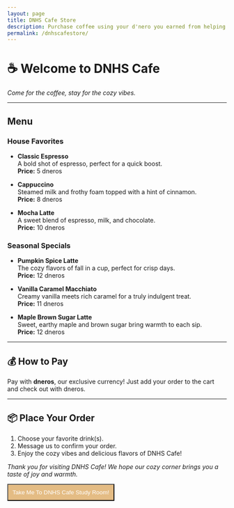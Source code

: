 ```yaml
---
layout: page
title: DNHS Cafe Store
description: Purchase coffee using your d'nero you earned from helping!
permalink: /dnhscafestore/
---
```


# ☕ Welcome to DNHS Cafe

*Come for the coffee, stay for the cozy vibes.*

---

## Menu

### **House Favorites**

- **Classic Espresso**  
  A bold shot of espresso, perfect for a quick boost.  
  **Price:** 5 dneros  

- **Cappuccino**  
  Steamed milk and frothy foam topped with a hint of cinnamon.  
  **Price:** 8 dneros  

- **Mocha Latte**  
  A sweet blend of espresso, milk, and chocolate.  
  **Price:** 10 dneros  

### **Seasonal Specials**

- **Pumpkin Spice Latte**  
  The cozy flavors of fall in a cup, perfect for crisp days.  
  **Price:** 12 dneros  

- **Vanilla Caramel Macchiato**  
  Creamy vanilla meets rich caramel for a truly indulgent treat.  
  **Price:** 11 dneros  

- **Maple Brown Sugar Latte**  
  Sweet, earthy maple and brown sugar bring warmth to each sip.  
  **Price:** 12 dneros  

---

## 💰 How to Pay

Pay with **dneros**, our exclusive currency! Just add your order to the cart and check out with dneros.  

---

## 📦 Place Your Order

1. Choose your favorite drink(s).
2. Message us to confirm your order.
3. Enjoy the cozy vibes and delicious flavors of DNHS Cafe!

*Thank you for visiting DNHS Cafe! We hope our cozy corner brings you a taste of joy and warmth.*

<a href="{{site.baseurl}}/dnhscafestore">
<button style="background-color: #e4bc84; color: white; padding: 10px"> Take Me To DNHS Cafe Study Room! </button>
</a>